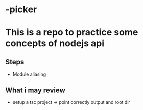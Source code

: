 # -picker

# This is a repo to practice some concepts of nodejs api

## Steps
- Module aliasing 





## What i may review
- setup a tsc project -> point correctly output and root dir



